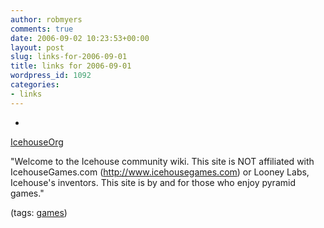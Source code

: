 ```yaml
---
author: robmyers
comments: true
date: 2006-09-02 10:23:53+00:00
layout: post
slug: links-for-2006-09-01
title: links for 2006-09-01
wordpress_id: 1092
categories:
- links
---
```


  

  *   


[IcehouseOrg](http://icehousegames.org/wiki/?title=Main_Page)

  


"Welcome to the Icehouse community wiki. This site is NOT affiliated with IcehouseGames.com (http://www.icehousegames.com) or Looney Labs, Icehouse's inventors. This site is by and for those who enjoy pyramid games."

  


(tags: [games](http://del.icio.us/robmyers/games))

  

  
  


